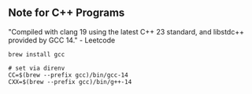 ## Note for C++ Programs
"Compiled with clang 19 using the latest C++ 23 standard, and libstdc++ provided by GCC 14." - Leetcode
```shell
brew install gcc
```
```shell
# set via direnv
CC=$(brew --prefix gcc)/bin/gcc-14
CXX=$(brew --prefix gcc)/bin/g++-14
```

